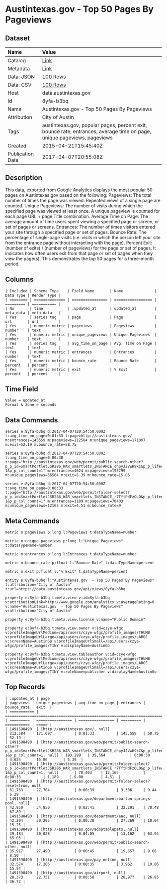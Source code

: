 # Austintexas.gov - Top 50 Pages By Pageviews

## Dataset

| Name | Value |
| :--- | :---- |
| Catalog | [Link](https://catalog.data.gov/dataset/austintexas-gov-top-50-pages-by-pageviews) |
| Metadata | [Link](https://data.austintexas.gov/api/views/8yfa-b3bq) |
| Data: JSON | [100 Rows](https://data.austintexas.gov/api/views/8yfa-b3bq/rows.json?max_rows=100) |
| Data: CSV | [100 Rows](https://data.austintexas.gov/api/views/8yfa-b3bq/rows.csv?max_rows=100) |
| Host | data.austintexas.gov |
| Id | 8yfa-b3bq |
| Name | Austintexas.gov - Top 50 Pages By Pageviews |
| Attribution | City of Austin |
| Tags | austintexas.gov, popular pages, percent exit, bounce rate, entrances, average time on page, unique pageviews, pageviews |
| Created | 2015-04-21T15:45:40Z |
| Publication Date | 2017-04-07T20:55:08Z |

## Description

This data, exported from Google Analytics displays the most popular 50 pages on Austintexas.gov based on the following: 
Pageviews: The total number of times the page was viewed. Repeated views of a single page are counted.
Unique Pageviews: The number of visits during which the specified page was viewed at least once. A unique pageview is counted for each page URL + page Title combination.
Average Time on Page: The average amount of time users spent viewing a specified page or screen, or set of pages or screens.
Entrances: The number of times visitors entered your site through a specified page or set of pages.
Bounce Rate: The percentage of single-page visits (i.e. visits in which the person left your site from the entrance page without interacting with the page).
Percent Exit: (number of exits) / (number of pageviews) for the page or set of pages. It indicates how often users exit from that page or set of pages when they view the page(s). This demonstrates the top 50 pages for a three-month period.

## Columns

```ls
| Included | Schema Type    | Field Name       | Name              | Data Type | Render Type |
| ======== | ============== | ================ | ================= | ========= | =========== |
| No       | time           | :updated_at      | updated_at        | meta_data | meta_data   |
| Yes      | series tag     | page             | Page              | url       | url         |
| Yes      | numeric metric | pageviews        | Pageviews         | number    | text        |
| Yes      | numeric metric | unique_pageviews | Unique Pageviews  | number    | text        |
| Yes      | series tag     | avg_time_on_page | Avg. Time on Page | text      | text        |
| Yes      | numeric metric | entrances        | Entrances         | number    | text        |
| Yes      | numeric metric | bounce_rate      | Bounce Rate       | percent   | percent     |
| Yes      | numeric metric | exit             | % Exit            | percent   | percent     |
```

## Time Field

```ls
Value = updated_at
Format & Zone = seconds
```

## Data Commands

```ls
series e:8yfa-b3bq d:2017-04-07T20:54:50.000Z t:avg_time_on_page=0:01:33 t:page=http://austintexas.gov/ m:entrances=145559 m:pageviews=212584 m:unique_pageviews=171097 m:exit=52.19 m:bounce_rate=58.75

series e:8yfa-b3bq d:2017-04-07T20:54:50.000Z t:avg_time_on_page=0:00:30 t:page="http://austintexas.gov/web/permit/public-search-other?p_p_id=SmartPortletJSR286_WAR_smartlets_INSTANCE_chpyJJVwH9kC&p_p_lifecycle=1&p_p_state=normal&p_p_mode=view&p_p_col_id=column-1&p_p_col_count=1" m:entrances=4624 m:pageviews=193299 m:unique_pageviews=35564 m:exit=5.39 m:bounce_rate=15.86

series e:8yfa-b3bq d:2017-04-07T20:54:50.000Z t:avg_time_on_page=0:00:33 t:page="http://austintexas.gov/web/permit/folder-select?p_p_id=SmartPortletJSR286_WAR_smartlets_INSTANCE_r7TftPdFzOLO&p_p_lifecycle=1&p_p_state=normal&p_p_mode=view&p_p_col_id=column-1&p_p_col_count=1" m:entrances=1189 m:pageviews=70403 m:unique_pageviews=12165 m:exit=4.51 m:bounce_rate=9
```

## Meta Commands

```ls
metric m:pageviews p:long l:Pageviews t:dataTypeName=number

metric m:unique_pageviews p:long l:"Unique Pageviews" t:dataTypeName=number

metric m:entrances p:long l:Entrances t:dataTypeName=number

metric m:bounce_rate p:float l:"Bounce Rate" t:dataTypeName=percent

metric m:exit p:float l:"% Exit" t:dataTypeName=percent

entity e:8yfa-b3bq l:"Austintexas.gov  - Top 50 Pages By Pageviews" t:attribution="City of Austin" t:url=https://data.austintexas.gov/api/views/8yfa-b3bq

property e:8yfa-b3bq t:meta.view v:id=8yfa-b3bq v:attributionLink=http://www.google.com/analytics v:averageRating=0 v:name="Austintexas.gov  - Top 50 Pages By Pageviews" v:attribution="City of Austin"

property e:8yfa-b3bq t:meta.view.license v:name="Public Domain"

property e:8yfa-b3bq t:meta.view.owner v:id=czye-wfgc v:profileImageUrlMedium=/api/users/czye-wfgc/profile_images/THUMB v:profileImageUrlLarge=/api/users/czye-wfgc/profile_images/LARGE v:screenName=AustinGo v:profileImageUrlSmall=/api/users/czye-wfgc/profile_images/TINY v:displayName=AustinGo

property e:8yfa-b3bq t:meta.view.tableauthor v:id=czye-wfgc v:profileImageUrlMedium=/api/users/czye-wfgc/profile_images/THUMB v:profileImageUrlLarge=/api/users/czye-wfgc/profile_images/LARGE v:screenName=AustinGo v:profileImageUrlSmall=/api/users/czye-wfgc/profile_images/TINY v:roleName=publisher v:displayName=AustinGo
```

## Top Records

```ls
| :updated_at | page                                                                                                                                                                                                           | pageviews | unique_pageviews | avg_time_on_page | entrances | bounce_rate | exit  | 
| =========== | ============================================================================================================================================================================================================== | ========= | ================ | ================ | ========= | =========== | ===== | 
| 1491598490  | [http://austintexas.gov/, null]                                                                                                                                                                                | 212,584   | 171,097          | 0:01:33          | 145,559   | 58.75       | 52.19 | 
| 1491598490  | [http://austintexas.gov/web/permit/public-search-other?p_p_id=SmartPortletJSR286_WAR_smartlets_INSTANCE_chpyJJVwH9kC&p_p_lifecycle=1&p_p_state=normal&p_p_mode=view&p_p_col_id=column-1&p_p_col_count=1, null] | 193,299   | 35,564           | 0:00:30          | 4,624     | 15.86       | 5.39  | 
| 1491598490  | [http://austintexas.gov/web/permit/folder-select?p_p_id=SmartPortletJSR286_WAR_smartlets_INSTANCE_r7TftPdFzOLO&p_p_lifecycle=1&p_p_state=normal&p_p_mode=view&p_p_col_id=column-1&p_p_col_count=1, null]       | 70,403    | 12,165           | 0:00:33          | 1,189     | 9.00        | 4.51  | 
| 1491598490  | [http://austintexas.gov/web/permit/folder-select?reset=true, null]                                                                                                                                             | 61,763    | 27,704           | 0:00:39          | 3,306     | 9.44        | 6.29  | 
| 1491598490  | [http://austintexas.gov/department/barton-springs-pool, null]                                                                                                                                                  | 42,950    | 34,850           | 0:02:41          | 32,291    | 70.48       | 67.89 | 
| 1491598490  | [http://austintexas.gov/department/aac, null]                                                                                                                                                                  | 42,204    | 30,205           | 0:00:30          | 27,369    | 10.04       | 15.25 | 
| 1491598490  | [http://austintexas.gov/adoptablepets, null]                                                                                                                                                                   | 39,184    | 30,028           | 0:04:05          | 13,162    | 63.94       | 65.05 | 
| 1491598490  | [http://austintexas.gov/web/permit/public-search-other, null]                                                                                                                                                  | 35,917    | 27,490           | 0:00:45          | 19,657    | 9.66        | 8.50  | 
| 1491598490  | [http://austintexas.gov/pay_online, null]                                                                                                                                                                      | 32,574    | 17,206           | 0:00:35          | 3,962     | 19.86       | 15.54 | 
| 1491598490  | [http://austintexas.gov/airport, null]                                                                                                                                                                         | 28,373    | 22,751           | 0:00:58          | 20,977    | 26.85       | 36.72 | 
```